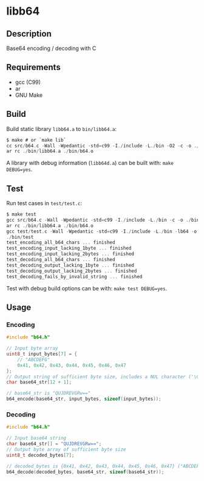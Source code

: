 # libb64

## Description

Base64 encoding / decoding with C

## Requirements

- gcc (C99)
- ar
- GNU Make

## Build

Build static library `libb64.a` to `bin/libb64.a`:

```c
$ make # or `make lib`
cc src/b64.c -Wall -Wpedantic -std=c99 -I./include -L./bin -O2 -c -o ./bin/b64.o
ar rc ./bin/libb64.a ./bin/b64.o
```

A library with debug information (`libb64d.a`) can be built with: `make DEBUG=yes`.

## Test

Run test cases in `test/test.c`:

```c
$ make test
gcc src/b64.c -Wall -Wpedantic -std=c99 -I./include -L./bin -c -o ./bin/b64.o
ar rc ./bin/libb64.a ./bin/b64.o
gcc test/test.c -Wall -Wpedantic -std=c99 -I./include -L./bin -lb64 -o ./bin/test
./bin/test
test_encoding_all_b64_chars ... finished
test_encoding_input_lacking_1byte ... finished
test_encoding_input_lacking_2bytes ... finished
test_decoding_all_b64_chars ... finished
test_decoding_output_lacking_1byte ... finished
test_decoding_output_lacking_2bytes ... finished
test_decoding_fails_by_invalid_string ... finished
```

Test with debug build options can be with: `make test DEBUG=yes`.

## Usage

### Encoding

```c
#include "b64.h"

// Input byte array
uint8_t input_bytes[7] = {
    // "ABCDEFG"
    0x41, 0x42, 0x43, 0x44, 0x45, 0x46, 0x47
};
// Output string of sufficient byte size, includes a NUL character ('\0')
char base64_str[12 + 1];

// base64_str is "QUJDREVGRw=="
b64_encode(base64_str, input_bytes, sizeof(input_bytes));
```

### Decoding

```c
#include "b64.h"

// Input base64 string
char base64_str[] = "QUJDREVGRw==";
// Output byte array of sufficient byte size
uint8_t decoded_bytes[7];

// decoded_bytes is {0x41, 0x42, 0x43, 0x44, 0x45, 0x46, 0x47} ("ABCDEFG")
b64_decode(decoded_bytes, base64_str, sizeof(base64_str));
```
